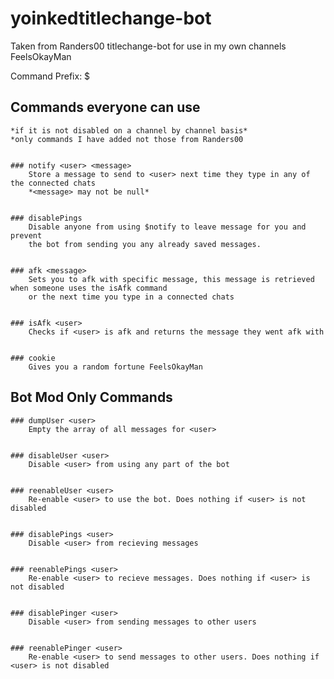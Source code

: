 # yoinkedtitlechange-bot

Taken from Randers00 titlechange-bot for use in my own channels FeelsOkayMan

Command Prefix: $

## Commands everyone can use

	*if it is not disabled on a channel by channel basis*
	*only commands I have added not those from Randers00


	### notify <user> <message> 
		Store a message to send to <user> next time they type in any of the connected chats
		*<message> may not be null*
	

	### disablePings 
		Disable anyone from using $notify to leave message for you and prevent
		the bot from sending you any already saved messages.


	### afk <message> 
		Sets you to afk with specific message, this message is retrieved when someone uses the isAfk command
		or the next time you type in a connected chats
	
	
	### isAfk <user> 
		Checks if <user> is afk and returns the message they went afk with
	
	
	### cookie 
		Gives you a random fortune FeelsOkayMan
	
	

## Bot Mod Only Commands

	
	
	### dumpUser <user> 
		Empty the array of all messages for <user>
	
	
	### disableUser <user> 
		Disable <user> from using any part of the bot
	
	
	### reenableUser <user> 
		Re-enable <user> to use the bot. Does nothing if <user> is not disabled
	
	
	### disablePings <user> 
		Disable <user> from recieving messages
	
	
	### reenablePings <user> 
		Re-enable <user> to recieve messages. Does nothing if <user> is not disabled
	
	
	### disablePinger <user> 
		Disable <user> from sending messages to other users
	
	
	### reenablePinger <user> 
		Re-enable <user> to send messages to other users. Does nothing if <user> is not disabled
	
